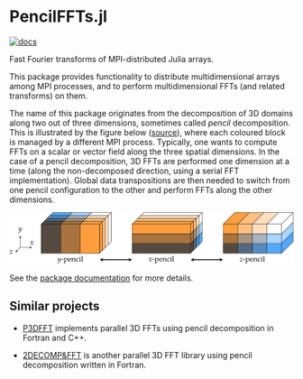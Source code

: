 # PencilFFTs.jl

[![docs](https://img.shields.io/badge/docs-latest-blue.svg)](https://pages.oca.eu/jpolanco/pencilffts.jl/public)

Fast Fourier transforms of MPI-distributed Julia arrays.

This package provides functionality to distribute multidimensional arrays among
MPI processes, and to perform multidimensional FFTs (and related transforms) on
them.

The name of this package originates from the decomposition of 3D domains along
two out of three dimensions, sometimes called *pencil* decomposition.
This is illustrated by the figure below
([source](https://hal.archives-ouvertes.fr/tel-02084215v1)),
where each coloured block is managed by a different MPI process.
Typically, one wants to compute FFTs on a scalar or vector field along the
three spatial dimensions.
In the case of a pencil decomposition, 3D FFTs are performed one dimension at
a time (along the non-decomposed direction, using a serial FFT implementation).
Global data transpositions are then needed to switch from one pencil
configuration to the other and perform FFTs along the other dimensions.

![Pencil decomposition of 3D domains.](docs/src/img/pencils.svg)

See the [package documentation](https://pages.oca.eu/jpolanco/pencilffts.jl/public)
for more details.

## Similar projects

- [P3DFFT](https://www.p3dfft.net) implements parallel 3D FFTs using pencil
  decomposition in Fortran and C++.

- [2DECOMP&FFT](http://www.2decomp.org) is another parallel 3D FFT library
  using pencil decomposition written in Fortran.
